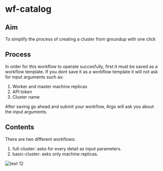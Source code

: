 # wf-catalog
## Aim
To simplify the process of creating a cluster from groundup with one click

## Process
In order for this workflow to operate succesfully, first it must be saved as a workflow template. If you dont save it as a workflow template it will not ask for input arguments such as:
1. Worker and master machine replicas
2. API token
3. Cluster name

After saving go ahead and submit your workflow, Argo will ask you about the input arguments.

## Contents
There are two different workflows:
1. full-cluster: asks for every detail as input parameters.
2. basic-cluster: asks only machine replicas.

![test 12](https://okuyucuscom.files.wordpress.com/2021/01/cloud.png)
